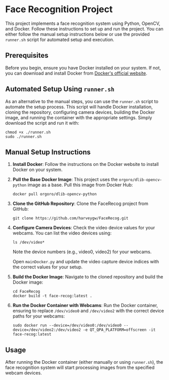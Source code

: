 
# Face Recognition Project

This project implements a face recognition system using Python, OpenCV, and Docker. Follow these instructions to set up and run the project. You can either follow the manual setup instructions below or use the provided `runner.sh` script for automated setup and execution.

## Prerequisites

Before you begin, ensure you have Docker installed on your system. If not, you can download and install Docker from [Docker's official website](https://www.docker.com/get-started).

## Automated Setup Using `runner.sh`

As an alternative to the manual steps, you can use the `runner.sh` script to automate the setup process. This script will handle Docker installation, cloning the repository, configuring camera devices, building the Docker image, and running the container with the appropriate settings. Simply download the script and run it with:

```
chmod +x ./runner.sh
sudo ./runner.sh
```

## Manual Setup Instructions

1. **Install Docker**: 
   Follow the instructions on the Docker website to install Docker on your system.

2. **Pull the Base Docker Image**:
   This project uses the `orgoro/dlib-opencv-python` image as a base. Pull this image from Docker Hub:
   ```
   docker pull orgoro/dlib-opencv-python
   ```

3. **Clone the GitHub Repository**:
   Clone the FaceRecog project from GitHub:
   ```
   git clone https://github.com/harveygw/FaceRecog.git
   ```

4. **Configure Camera Devices**:
   Check the video device values for your webcams. You can list the video devices using:
   ```
   ls /dev/video*
   ```
   Note the device numbers (e.g., video0, video2) for your webcams.

   Open `mainDocker.py` and update the video capture device indices with the correct values for your setup.

5. **Build the Docker Image**:
   Navigate to the cloned repository and build the Docker image:
   ```
   cd FaceRecog
   docker build -t face-recog:latest .
   ```

6. **Run the Docker Container with Webcams**:
   Run the Docker container, ensuring to replace `/dev/video0` and `/dev/video2` with the correct device paths for your webcams:
   ```
   sudo docker run --device=/dev/video0:/dev/video0 --device=/dev/video2:/dev/video2 -e QT_QPA_PLATFORM=offscreen -it face-recog:latest
   ```

## Usage

After running the Docker container (either manually or using `runner.sh`), the face recognition system will start processing images from the specified webcam devices.
